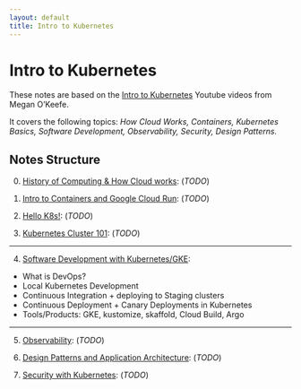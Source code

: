 ```yaml
---
layout: default
title: Intro to Kubernetes
---
```




<!-- 
Create a table where
image of me in left column, Right column is split into multiple rows 
Education: Masters CS, University of Montreal(Mila)
Bachelor's CS, IIT Bombay
Work: Research Scientist Intern, Nuance-Microsoft; Machine Learning Engineer, Hilabs
Interests: Software Engineering, Machine Learning Engineering, Data Engineering
-->
<h1> Intro to Kubernetes </h1>


<span class="newthought">These notes</span> are based on the [Intro to Kubernetes](https://www.youtube.com/@meganokeefe9273/videos) Youtube videos from Megan O’Keefe.

It covers the following topics:
*How Cloud Works, Containers, Kubernetes Basics, Software Development, Observability, Security, Design Patterns.*




## Notes Structure

0. [History of Computing & How Cloud works](notes/background):  (*TODO*)

1. [Intro to Containers and Google Cloud Run](notes/containers): (*TODO*)

2. [Hello K8s!](notes/k8sbackground): (*TODO*)

3. [Kubernetes Cluster 101](notes/k8scluster): (*TODO*)

---

4. [Software Development with Kubernetes/GKE](notes/softwaredev):

* What is DevOps? 
* Local Kubernetes Development 
* Continuous Integration + deploying to Staging clusters
* Continuous Deployment + Canary Deployments in Kubernetes 
* Tools/Products: GKE, kustomize, skaffold, Cloud Build, Argo  

---
5. [Observability](notes/observability): (*TODO*)

6. [Design Patterns and Application Architecture](notes/designpatterns): (*TODO*)

7. [Security with Kubernetes](notes/security): (*TODO*)
